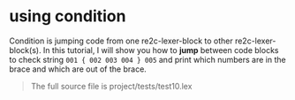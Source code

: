 # <a id="UsingCondition">using condition</a>
Condition is jumping code from one re2c-lexer-block to other re2c-lexer-block(s). In this tutorial, I will show you how to **jump** between code blocks to check string `001 { 002 003 004 } 005` and print which numbers are in the brace and which are out of the brace.

> The full source file is project/tests/test10.lex
